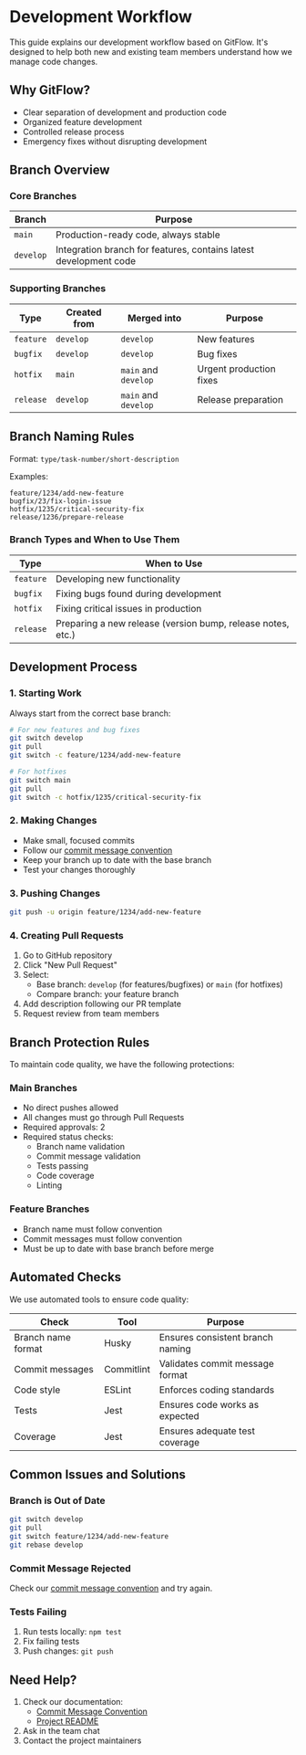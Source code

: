 # Development Workflow

This guide explains our development workflow based on GitFlow. It's designed to help both new and existing team members understand how we manage code changes.

## Why GitFlow?

- Clear separation of development and production code
- Organized feature development
- Controlled release process
- Emergency fixes without disrupting development

## Branch Overview

### Core Branches

| Branch   | Purpose                                                                 |
|----------|-------------------------------------------------------------------------|
| `main`   | Production-ready code, always stable                                    |
| `develop`| Integration branch for features, contains latest development code       |

### Supporting Branches

| Type      | Created from | Merged into          | Purpose                                    |
|-----------|--------------|----------------------|--------------------------------------------|
| `feature` | `develop`    | `develop`            | New features                               |
| `bugfix`  | `develop`    | `develop`            | Bug fixes                                  |
| `hotfix`  | `main`       | `main` and `develop` | Urgent production fixes                    |
| `release` | `develop`    | `main` and `develop` | Release preparation                        |

## Branch Naming Rules

Format: `type/task-number/short-description`

Examples:

```text
feature/1234/add-new-feature
bugfix/23/fix-login-issue
hotfix/1235/critical-security-fix
release/1236/prepare-release
```

### Branch Types and When to Use Them

| Type      | When to Use                                                                 |
|-----------|-----------------------------------------------------------------------------|
| `feature` | Developing new functionality                                                |
| `bugfix`  | Fixing bugs found during development                                        |
| `hotfix`  | Fixing critical issues in production                                        |
| `release` | Preparing a new release (version bump, release notes, etc.)                 |

## Development Process

### 1. Starting Work

Always start from the correct base branch:

```bash
# For new features and bug fixes
git switch develop
git pull
git switch -c feature/1234/add-new-feature

# For hotfixes
git switch main
git pull
git switch -c hotfix/1235/critical-security-fix
```

### 2. Making Changes

- Make small, focused commits
- Follow our [commit message convention](conventional-commits.md)
- Keep your branch up to date with the base branch
- Test your changes thoroughly

### 3. Pushing Changes

```bash
git push -u origin feature/1234/add-new-feature
```

### 4. Creating Pull Requests

1. Go to GitHub repository
2. Click "New Pull Request"
3. Select:
   - Base branch: `develop` (for features/bugfixes) or `main` (for hotfixes)
   - Compare branch: your feature branch
4. Add description following our PR template
5. Request review from team members

## Branch Protection Rules

To maintain code quality, we have the following protections:

### Main Branches

- No direct pushes allowed
- All changes must go through Pull Requests
- Required approvals: 2
- Required status checks:
  - Branch name validation
  - Commit message validation
  - Tests passing
  - Code coverage
  - Linting

### Feature Branches

- Branch name must follow convention
- Commit messages must follow convention
- Must be up to date with base branch before merge

## Automated Checks

We use automated tools to ensure code quality:

| Check                  | Tool           | Purpose                                    |
|------------------------|----------------|--------------------------------------------|
| Branch name format     | Husky          | Ensures consistent branch naming           |
| Commit messages        | Commitlint     | Validates commit message format            |
| Code style            | ESLint         | Enforces coding standards                  |
| Tests                 | Jest           | Ensures code works as expected             |
| Coverage              | Jest           | Ensures adequate test coverage             |

## Common Issues and Solutions

### Branch is Out of Date

```bash
git switch develop
git pull
git switch feature/1234/add-new-feature
git rebase develop
```

### Commit Message Rejected

Check our [commit message convention](conventional-commits.md) and try again.

### Tests Failing

1. Run tests locally: `npm test`
2. Fix failing tests
3. Push changes: `git push`

## Need Help?

1. Check our documentation:
   - [Commit Message Convention](conventional-commits.md)
   - [Project README](../README.md)
2. Ask in the team chat
3. Contact the project maintainers
